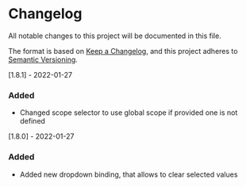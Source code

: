 # Changelog
All notable changes to this project will be documented in this file.

The format is based on [Keep a Changelog](https://keepachangelog.com/en/1.0.0/),
and this project adheres to [Semantic Versioning](https://semver.org/spec/v2.0.0.html).

[1.8.1] - 2022-01-27
### Added
- Changed scope selector to use global scope if provided one is not defined

[1.8.0] - 2022-01-27
### Added
- Added new dropdown binding, that allows to clear selected values